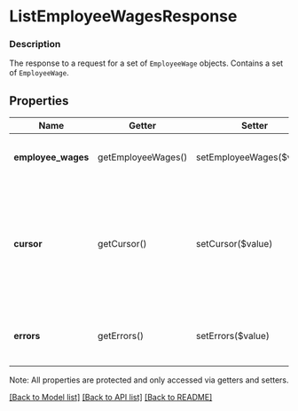 # ListEmployeeWagesResponse

### Description

The response to a request for a set of `EmployeeWage` objects. Contains  a set of `EmployeeWage`.

## Properties
Name | Getter | Setter | Type | Description | Notes
------------ | ------------- | ------------- | ------------- | ------------- | -------------
**employee_wages** | getEmployeeWages() | setEmployeeWages($value) | [**\SquareConnect\Model\EmployeeWage[]**](EmployeeWage.md) | A page of Employee Wage results. | [optional] 
**cursor** | getCursor() | setCursor($value) | **string** | Value supplied in the subsequent request to fetch the next next page of Employee Wage results. | [optional] 
**errors** | getErrors() | setErrors($value) | [**\SquareConnect\Model\Error[]**](Error.md) | Any errors that occurred during the request. | [optional] 

Note: All properties are protected and only accessed via getters and setters.

[[Back to Model list]](../../README.md#documentation-for-models) [[Back to API list]](../../README.md#documentation-for-api-endpoints) [[Back to README]](../../README.md)

